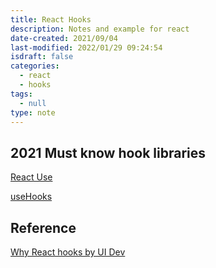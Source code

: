 ```yaml
---
title: React Hooks
description: Notes and example for react
date-created: 2021/09/04
last-modified: 2022/01/29 09:24:54
isdraft: false
categories:
  - react
  - hooks
tags:
  - null
type: note
---
```


## 2021 Must know hook libraries

[React Use](https://github.com/streamich/react-use)

[useHooks](https://usehooks.com/)

## Reference

[Why React hooks by UI Dev](https://ui.dev/why-react-hooks/)
